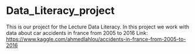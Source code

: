 # Data_Literacy_project

This is our project for the Lecture Data Literacy.
In this project we work with data about car accidents in france from 2005 to 2016
Link: https://www.kaggle.com/ahmedlahlou/accidents-in-france-from-2005-to-2016